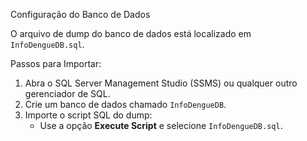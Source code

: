 Configuração do Banco de Dados

O arquivo de dump do banco de dados está localizado em `InfoDengueDB.sql`.

 Passos para Importar:
1. Abra o SQL Server Management Studio (SSMS) ou qualquer outro gerenciador de SQL.
2. Crie um banco de dados chamado `InfoDengueDB`.
3. Importe o script SQL do dump:
   - Use a opção **Execute Script** e selecione `InfoDengueDB.sql`.
